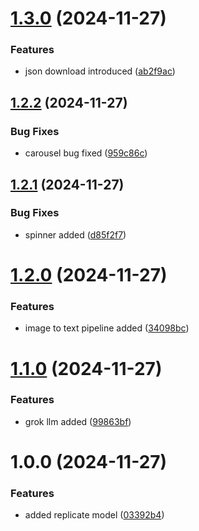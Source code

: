 # [1.3.0](https://github.com/natanans/bolsterup-challenges-imagegen/compare/v1.2.2...v1.3.0) (2024-11-27)


### Features

* json download introduced ([ab2f9ac](https://github.com/natanans/bolsterup-challenges-imagegen/commit/ab2f9acba523ec412955b613f9b9467e79894c04))

## [1.2.2](https://github.com/natanans/bolsterup-challenges-imagegen/compare/v1.2.1...v1.2.2) (2024-11-27)


### Bug Fixes

* carousel bug fixed ([959c86c](https://github.com/natanans/bolsterup-challenges-imagegen/commit/959c86ccadd4447a28ecb034e0bc90f3eef4e165))

## [1.2.1](https://github.com/natanans/bolsterup-challenges-imagegen/compare/v1.2.0...v1.2.1) (2024-11-27)


### Bug Fixes

*  spinner added ([d85f2f7](https://github.com/natanans/bolsterup-challenges-imagegen/commit/d85f2f7bedb677bee97a6fc2439d63ec8b32d301))

# [1.2.0](https://github.com/natanans/bolsterup-challenges-imagegen/compare/v1.1.0...v1.2.0) (2024-11-27)


### Features

* image to text pipeline added ([34098bc](https://github.com/natanans/bolsterup-challenges-imagegen/commit/34098bc840c8a4c689427e19148de63d5a9acf0d))

# [1.1.0](https://github.com/natanans/bolsterup-challenges-imagegen/compare/v1.0.0...v1.1.0) (2024-11-27)


### Features

* grok llm added ([99863bf](https://github.com/natanans/bolsterup-challenges-imagegen/commit/99863bfbfd2c878a2e41ff8d47f3a5886dfc5bb7))

# 1.0.0 (2024-11-27)


### Features

* added replicate model ([03392b4](https://github.com/natanans/bolsterup-challenges-imagegen/commit/03392b4b0ff5b820640e1c59613630119e5f7387))
